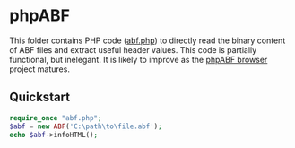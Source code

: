 # phpABF

This folder contains PHP code ([abf.php](src/abf.php)) to directly read the binary content of ABF files and extract useful header values. This code is partially functional, but inelegant. It is likely to improve as the [phpABF browser](../abf-browser) project matures.

## Quickstart
```php
require_once "abf.php";
$abf = new ABF('C:\path\to\file.abf');
echo $abf->infoHTML();
```